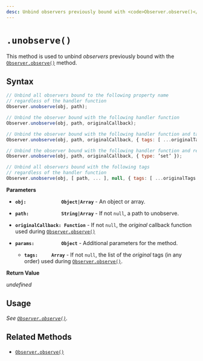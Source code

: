```yaml
---
desc: Unbind observers previously bound with <code>Observer.observe()</code>.
---
```

# `.unobserve()`

This method is used to unbind *observers* previously bound with the [`Observer.observe()`](../observe) method.

## Syntax

```js
// Unbind all observers bound to the following property name
// regardless of the handler function
Observer.unobserve(obj, path);

// Unbind the observer bound with the following handler function
Observer.unobserve(obj, path, originalCallback);

// Unbind the observer bound with the following handler function and tags
Observer.unobserve(obj, path, originalCallback, { tags: [ ...originalTags ] });

// Unbind the observer bound with the following handler function and reflex type 
Observer.unobserve(obj, path, originalCallback, { type: ’set’ });

// Unbind all observers bound with the following tags
// regardless of the handler function
Observer.unobserve(obj, [ path, ... ], null, { tags: [ ...originalTags ] });
```

**Parameters**

+ **`obj:             Object|Array`** - An object or array.
+ **`path:            String|Array`** - If not `null`, a path to unobserve.
+ **`originalCallback: Function`** - If not `null`, the *original* callback function used during [`Observer.observe()`](../observe)
+ **`params:          Object`** - Additional parameters for the method.
        
    + **`tags:     Array`** - If not `null`, the list of the *original* tags (in any order) used during [`Observer.observe()`](../observe).


**Return Value**

*undefined*

## Usage

*See [`Observer.observe()`](../observe#usage).*

## Related Methods

+ [`Observer.observe()`](../observe)
